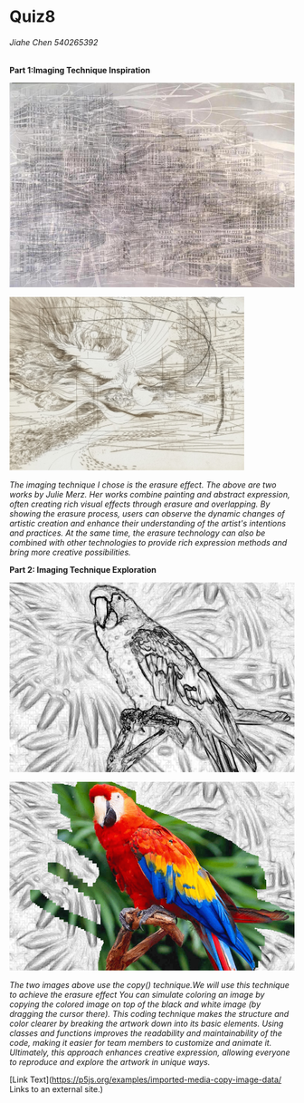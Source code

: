 
# Quiz8 
###### Jiahe Chen 540265392 

**Part 1:Imaging Technique Inspiration**

![berliner-plaetze](readmeImages/berliner-plaetze.jpg)

![landscape](readmeImages/landscape.png)

*The imaging technique I chose is the erasure effect. The above are two works by Julie Merz. Her works combine painting and abstract expression, often creating rich visual effects through erasure and overlapping. By showing the erasure process, users can observe the dynamic changes of artistic creation and enhance their understanding of the artist's intentions and practices. At the same time, the erasure technology can also be combined with other technologies to provide rich expression methods and bring more creative possibilities.*


**Part 2: Imaging Technique Exploration**

![artwork](readmeImages/artwork.png)

![artwork2](readmeImages/artwork2.png)

*The two images above use the copy() technique.We will use this technique to achieve the erasure effect You can simulate coloring an image by copying the colored image on top of the black and white image (by dragging the cursor there). This coding technique makes the structure and color clearer by breaking the artwork down into its basic elements. Using classes and functions improves the readability and maintainability of the code, making it easier for team members to customize and animate it. Ultimately, this approach enhances creative expression, allowing everyone to reproduce and explore the artwork in unique ways.*

[Link Text](https://p5js.org/examples/imported-media-copy-image-data/ Links to an external site.)